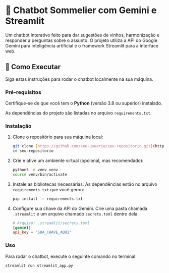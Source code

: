 # 🤖 Chatbot Sommelier com Gemini e Streamlit

Um chatbot interativo feito para dar sugestões de vinhos, harmonização e responder a perguntas sobre o assunto. O projeto utiliza a API do Google Gemini para inteligência artificial e o framework Streamlit para a interface web.

## 🚀 Como Executar

Siga estas instruções para rodar o chatbot localmente na sua máquina.

### Pré-requisitos

Certifique-se de que você tem o **Python** (versão 3.8 ou superior) instalado.

As dependências do projeto são listadas no arquivo `requirements.txt`.

### Instalação

1.  Clone o repositório para sua máquina local:
    ```bash
    git clone [https://github.com/seu-usuario/seu-repositorio.git](https://github.com/seu-usuario/seu-repositorio.git)
    cd seu-repositorio
    ```

2.  Crie e ative um ambiente virtual (opcional, mas recomendado):
    ```bash
    python3 -m venv venv
    source venv/bin/activate
    ```

3.  Instale as bibliotecas necessárias. As dependências estão no arquivo `requirements.txt` que você gerou:
    ```bash
    pip install -r requirements.txt
    ```

4.  Configure sua chave da API do Gemini. Crie uma pasta chamada `.streamlit` e um arquivo chamado `secrets.toml` dentro dela.

    ```toml
    # Arquivo: .streamlit/secrets.toml
    [gemini]
    api_key = "SUA_CHAVE_AQUI"
    ```

### Uso

Para rodar o chatbot, execute o seguinte comando no terminal:

```bash
streamlit run streamlit_app.py

